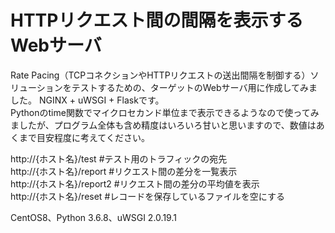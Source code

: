 # HTTPリクエスト間の間隔を表示するWebサーバ
Rate Pacing（TCPコネクションやHTTPリクエストの送出間隔を制御する）ソリューションをテストするための、ターゲットのWebサーバ用に作成してみました。
NGINX + uWSGI + Flaskです。  
Pythonのtime関数でマイクロセカンド単位まで表示できるようなので使ってみましたが、プログラム全体も含め精度はいろいろ甘いと思いますので、数値はあくまで目安程度に考えてください。  
  
http://{ホスト名}/test	#テスト用のトラフィックの宛先  
http://{ホスト名}/report	#リクエスト間の差分を一覧表示  
http://{ホスト名}/report2	#リクエスト間の差分の平均値を表示  
http://{ホスト名}/reset	#レコードを保存しているファイルを空にする  
  
CentOS8、Python 3.6.8、uWSGI 2.0.19.1

